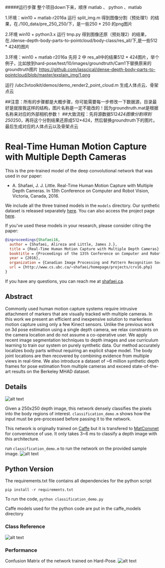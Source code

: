 #####运行步骤
整个项目down下来，顺序 matlab 、 python 、matlab

1.环境：win10 + matlab r2016a
运行 split_img.m 得到图像分割（预处理1）的结果，在./100_data/pre_250_250/下，是一些250 * 250 的png图片

2.环境 win10 + python3.x
运行 tmp.py 得到图像还原（预处理2）的结果，在./dense-depth-body-parts-to-pointcloud/body-class/res_all/下,是一些512 * 424的图片

3.环境：win10 + matlab r2016a
先将 2 中 res_all中的结果512 * 424图片，举个例子，比如放到hard-pose/test/10/images/groundtruth/Cam1下替换原来的groundtruth图片
https://github.com/jasscical/dense-depth-body-parts-to-pointcloud/blob/master/explain_img/1.png

运行 /ubc3vtoolkit/demos/demo_render2_point_cloud.m 生成人体点云、骨架点云

##注意：所有的步骤都是大概步骤，你可能需要每一步修改一下数据源，目录最好是就按我这样的结构，图片名称是一定不能改的！因为groundtruth.mat是根据名称来对应的外部相机参数！
##大致流程：先将源数据512*424图像分割得到250*250，再将这个分割结果还原成512*424，然后替换groundtruth下的图片。最后生成对应的人体点云以及骨架点云
















# Real-Time Human Motion Capture with Multiple Depth Cameras
This is the pre-trained model of the deep convolutional network that was used in our paper:
* A. Shafaei, J. J. Little. Real-Time Human Motion Capture with Multiple Depth Cameras. In 13th Conference on Computer and Robot Vision, Victoria, Canada, 2016.

We include all the three trained models in the `models` directory. Our synthetic dataset is released separately [here](https://github.com/ashafaei/ubc3v). You can also access the project page [here](http://www.cs.ubc.ca/~shafaei/homepage/projects/crv16.php).

If you've used these models in your research, please consider citing the paper:
```bibtex
@inproceedings{Shafaei16,
  author = {Shafaei, Alireza and Little, James J.},
  title = {Real-Time Human Motion Capture with Multiple Depth Cameras},
  booktitle = {Proceedings of the 13th Conference on Computer and Robot Vision},
  year = {2016},
  organization = {Canadian Image Processing and Pattern Recognition Society (CIPPRS)},
  url = {http://www.cs.ubc.ca/~shafaei/homepage/projects/crv16.php}
}
```
If you have any questions, you can reach me at [shafaei.ca](http://shafaei.ca).

## Abstract
Commonly used human motion capture systems require intrusive attachment of markers that are visually tracked with multiple cameras. In this work we present an efficient and inexpensive solution to markerless motion capture using only a few Kinect sensors. Unlike the previous work on 3d pose estimation using a single depth camera, we relax constraints on the camera location and do not assume a co-operative user. We apply recent image segmentation techniques to depth images and use curriculum learning to train our system on purely synthetic data. Our method accurately localizes body parts without requiring an explicit shape model. The body joint locations are then recovered by combining evidence from multiple views in real-time. We also introduce a dataset of ~6 million synthetic depth frames for pose estimation from multiple cameras and exceed state-of-the-art results on the Berkeley MHAD dataset.

## Details

![alt text](http://www.cs.ubc.ca/~shafaei/homepage/projects/papers/crv_16/crv16_cnn.png "Our architecture")

Given a 250x250 depth image, this network densely classifies the pixels into the body regions of interest. `classification_demo.m` shows how the input must be pre-processed before passing it to the network.

This network is originally trained on [Caffe](https://github.com/BVLC/caffe/) but it is transfered to [MatConvnet](https://github.com/vlfeat/matconvnet) for convenience of use. It only takes 3~6 ms to classify a depth image with this architecture.

run `classification_demo.m` to run the network on the provided sample image.
![alt text](https://github.com/ashafaei/dense-depth-body-parts/raw/master/sample_gt.png "sample depth image")

## Python Version

The requirements.txt file contains all dependencies for the python script

```pip install -r requirements.txt```

To run the code, 
```python classification_demo.py```

Caffe models used for the python code are put in the caffe_models directory

### Class Reference
![alt text](https://github.com/ashafaei/dense-depth-body-parts/raw/master/calss_ref.png "Class Reference")

### Performance
Confusion Matrix of the network trained on Hard-Pose.
![alt text](https://github.com/ashafaei/dense-depth-body-parts/raw/master/ubc3v_confmat.png "Confusion Matrix")


